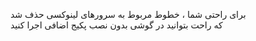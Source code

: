 برای راحتی شما ، خطوط مربوط به سرورهای لینوکسی حذف شد<br>
که راحت بتوانید در گوشی بدون نصب پکیج اضافی اجرا کنید<br>
